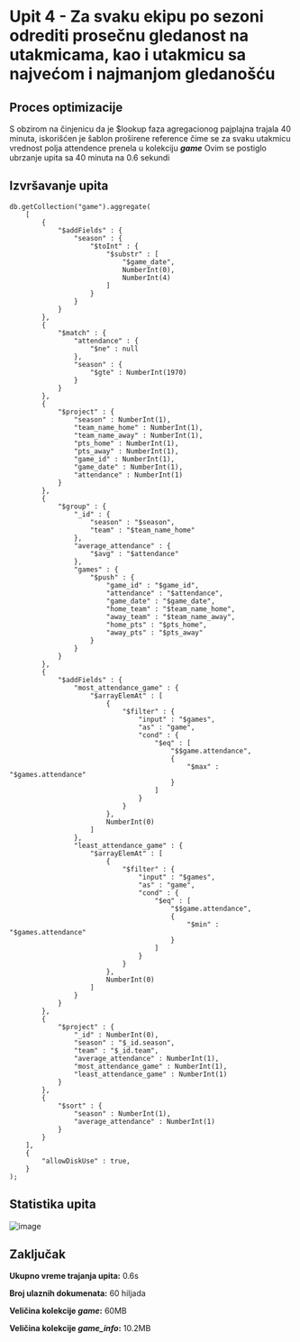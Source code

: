 # Upit 4 - Za svaku ekipu po sezoni odrediti prosečnu gledanost na utakmicama, kao i utakmicu sa najvećom i najmanjom gledanošću

## Proces optimizacije

S obzirom na činjenicu da je $lookup faza agregacionog pajplajna trajala 40 minuta, iskorišćen je šablon proširene reference čime se za svaku utakmicu vrednost polja attendence prenela u kolekciju _**game**_
Ovim se postiglo ubrzanje upita sa 40 minuta na 0.6 sekundi

## Izvršavanje upita

```
db.getCollection("game").aggregate(
    [
        {
            "$addFields" : {
                "season" : {
                    "$toInt" : {
                        "$substr" : [
                            "$game_date",
                            NumberInt(0),
                            NumberInt(4)
                        ]
                    }
                }
            }
        }, 
        {
            "$match" : {
                "attendance" : {
                    "$ne" : null
                },
                "season" : {
                    "$gte" : NumberInt(1970)
                }
            }
        }, 
        {
            "$project" : {
                "season" : NumberInt(1),
                "team_name_home" : NumberInt(1),
                "team_name_away" : NumberInt(1),
                "pts_home" : NumberInt(1),
                "pts_away" : NumberInt(1),
                "game_id" : NumberInt(1),
                "game_date" : NumberInt(1),
                "attendance" : NumberInt(1)
            }
        }, 
        {
            "$group" : {
                "_id" : {
                    "season" : "$season",
                    "team" : "$team_name_home"
                },
                "average_attendance" : {
                    "$avg" : "$attendance"
                },
                "games" : {
                    "$push" : {
                        "game_id" : "$game_id",
                        "attendance" : "$attendance",
                        "game_date" : "$game_date",
                        "home_team" : "$team_name_home",
                        "away_team" : "$team_name_away",
                        "home_pts" : "$pts_home",
                        "away_pts" : "$pts_away"
                    }
                }
            }
        }, 
        {
            "$addFields" : {
                "most_attendance_game" : {
                    "$arrayElemAt" : [
                        {
                            "$filter" : {
                                "input" : "$games",
                                "as" : "game",
                                "cond" : {
                                    "$eq" : [
                                        "$$game.attendance",
                                        {
                                            "$max" : "$games.attendance"
                                        }
                                    ]
                                }
                            }
                        },
                        NumberInt(0)
                    ]
                },
                "least_attendance_game" : {
                    "$arrayElemAt" : [
                        {
                            "$filter" : {
                                "input" : "$games",
                                "as" : "game",
                                "cond" : {
                                    "$eq" : [
                                        "$$game.attendance",
                                        {
                                            "$min" : "$games.attendance"
                                        }
                                    ]
                                }
                            }
                        },
                        NumberInt(0)
                    ]
                }
            }
        }, 
        {
            "$project" : {
                "_id" : NumberInt(0),
                "season" : "$_id.season",
                "team" : "$_id.team",
                "average_attendance" : NumberInt(1),
                "most_attendance_game" : NumberInt(1),
                "least_attendance_game" : NumberInt(1)
            }
        }, 
        {
            "$sort" : {
                "season" : NumberInt(1),
                "average_attendance" : NumberInt(1)
            }
        }
    ], 
    {
        "allowDiskUse" : true,
    }
);
```

## Statistika upita 

![image](https://github.com/Gravarica/MongoDB-Projekat/assets/93195018/4cf7b176-40ee-45dc-a332-b4b0111143a3)

## Zaključak 

**Ukupno vreme trajanja upita:** 0.6s

**Broj ulaznih dokumenata:** 60 hiljada

**Veličina kolekcije _game_:** 60MB

**Veličina kolekcije _game_info_:** 10.2MB



